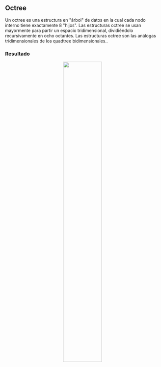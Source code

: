 ## Octree
Un octree es una estructura en "árbol" de datos en la cual cada nodo interno tiene exactamente 8 "hijos". Las estructuras octree se usan mayormente para partir un espacio tridimensional, dividiéndolo recursivamente en ocho octantes. Las estructuras octree son las análogas tridimensionales de los quadtree bidimensionales..
### Resultado
<html>
<p align="center">
  <img width="50%" height="50%" src="https://github.com/syordya/CSUNSA-EDA/blob/master/Examen01/Img/octree.gif">
</p>
</hmtl>

